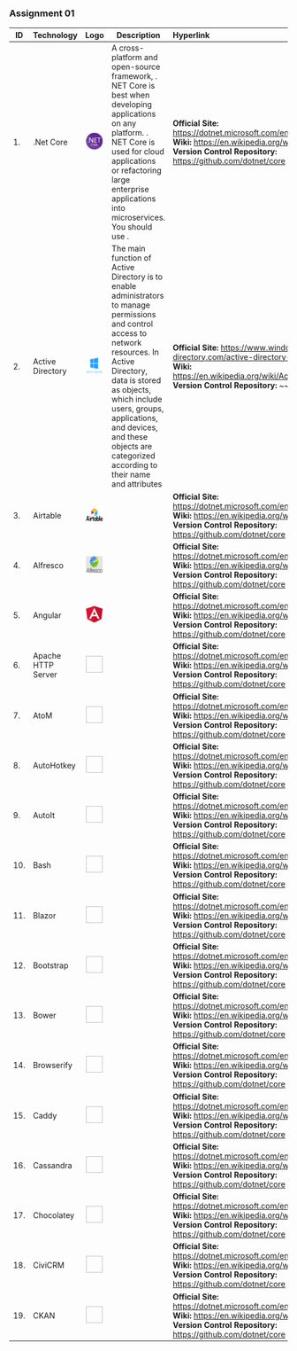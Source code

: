 ### Assignment 01

| ID | Technology | Logo | Description | Hyperlink | License |
|----|------------|:------:|-------------|:-----------|---------|
|1.  | .Net Core  | <img src="netcore.png" width="30" height="30"> | A cross-platform and open-source framework, . NET Core is best when developing applications on any platform. . NET Core is used for cloud applications or refactoring large enterprise applications into microservices. You should use . | **Official Site:** https://dotnet.microsoft.com/en-us/ <br> **Wiki:** https://en.wikipedia.org/wiki/.NET  <br> **Version Control Repository:** https://github.com/dotnet/core | 123123123 | 
|2.  | Active Directory  | <img src="activedirectory.png" width="30" height="30"> | The main function of Active Directory is to enable administrators to manage permissions and control access to network resources. In Active Directory, data is stored as objects, which include users, groups, applications, and devices, and these objects are categorized according to their name and attributes  | **Official Site:** https://www.windows-active-directory.com/active-directory-sites.html <br> **Wiki:** https://en.wikipedia.org/wiki/Active_Directory  <br> **Version Control Repository:** ~~~~ | 123123123 | 
|3.  | Airtable  | <img src="airtable.png" width="30" height="30"> |   | **Official Site:** https://dotnet.microsoft.com/en-us/ <br> **Wiki:** https://en.wikipedia.org/wiki/.NET  <br> **Version Control Repository:** https://github.com/dotnet/core | 123123123 | 
|4.  |  Alfresco | <img src="alfresco.png" width="30" height="30"> |   | **Official Site:** https://dotnet.microsoft.com/en-us/ <br> **Wiki:** https://en.wikipedia.org/wiki/.NET  <br> **Version Control Repository:** https://github.com/dotnet/core | 123123123 | 
|5.  | Angular  | <img src="angular.png" width="30" height="30"> |   | **Official Site:** https://dotnet.microsoft.com/en-us/ <br> **Wiki:** https://en.wikipedia.org/wiki/.NET  <br> **Version Control Repository:** https://github.com/dotnet/core | 123123123 | 
|6.  | Apache HTTP Server  | <img src=" " width="30" height="30"> |   | **Official Site:** https://dotnet.microsoft.com/en-us/ <br> **Wiki:** https://en.wikipedia.org/wiki/.NET  <br> **Version Control Repository:** https://github.com/dotnet/core | 123123123 | 
|7.  | AtoM  | <img src=" " width="30" height="30"> |   | **Official Site:** https://dotnet.microsoft.com/en-us/ <br> **Wiki:** https://en.wikipedia.org/wiki/.NET  <br> **Version Control Repository:** https://github.com/dotnet/core | 123123123 | 
|8.  | AutoHotkey  | <img src=" " width="30" height="30"> |   | **Official Site:** https://dotnet.microsoft.com/en-us/ <br> **Wiki:** https://en.wikipedia.org/wiki/.NET  <br> **Version Control Repository:** https://github.com/dotnet/core | 123123123 | 
|9.  | AutoIt  | <img src=" " width="30" height="30"> |   | **Official Site:** https://dotnet.microsoft.com/en-us/ <br> **Wiki:** https://en.wikipedia.org/wiki/.NET  <br> **Version Control Repository:** https://github.com/dotnet/core | 123123123 | 
|10.  | Bash   | <img src=" " width="30" height="30"> |   | **Official Site:** https://dotnet.microsoft.com/en-us/ <br> **Wiki:** https://en.wikipedia.org/wiki/.NET  <br> **Version Control Repository:** https://github.com/dotnet/core | 123123123 | 
|11.  | Blazor  | <img src=" " width="30" height="30"> |   | **Official Site:** https://dotnet.microsoft.com/en-us/ <br> **Wiki:** https://en.wikipedia.org/wiki/.NET  <br> **Version Control Repository:** https://github.com/dotnet/core | 123123123 | 
|12.  | Bootstrap  | <img src=" " width="30" height="30"> |   | **Official Site:** https://dotnet.microsoft.com/en-us/ <br> **Wiki:** https://en.wikipedia.org/wiki/.NET  <br> **Version Control Repository:** https://github.com/dotnet/core | 123123123 | 
|13.  | Bower  | <img src=" " width="30" height="30"> |   | **Official Site:** https://dotnet.microsoft.com/en-us/ <br> **Wiki:** https://en.wikipedia.org/wiki/.NET  <br> **Version Control Repository:** https://github.com/dotnet/core | 123123123 | 
|14.  | Browserify  | <img src=" " width="30" height="30"> |   | **Official Site:** https://dotnet.microsoft.com/en-us/ <br> **Wiki:** https://en.wikipedia.org/wiki/.NET  <br> **Version Control Repository:** https://github.com/dotnet/core | 123123123 |  
|15.  | Caddy  | <img src=" " width="30" height="30"> |   | **Official Site:** https://dotnet.microsoft.com/en-us/ <br> **Wiki:** https://en.wikipedia.org/wiki/.NET  <br> **Version Control Repository:** https://github.com/dotnet/core | 123123123 | 
|16.  | Cassandra  | <img src=" " width="30" height="30"> |   | **Official Site:** https://dotnet.microsoft.com/en-us/ <br> **Wiki:** https://en.wikipedia.org/wiki/.NET  <br> **Version Control Repository:** https://github.com/dotnet/core | 123123123 |  
|17.  | Chocolatey  | <img src=" " width="30" height="30"> |   | **Official Site:** https://dotnet.microsoft.com/en-us/ <br> **Wiki:** https://en.wikipedia.org/wiki/.NET  <br> **Version Control Repository:** https://github.com/dotnet/core | 123123123 |  
|18.  | CiviCRM  | <img src=" " width="30" height="30"> |   | **Official Site:** https://dotnet.microsoft.com/en-us/ <br> **Wiki:** https://en.wikipedia.org/wiki/.NET  <br> **Version Control Repository:** https://github.com/dotnet/core | 123123123 |  
|19.  | CKAN  | <img src=" " width="30" height="30"> |   | **Official Site:** https://dotnet.microsoft.com/en-us/ <br> **Wiki:** https://en.wikipedia.org/wiki/.NET  <br> **Version Control Repository:** https://github.com/dotnet/core | 123123123 | 

